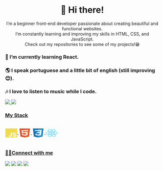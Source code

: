 <div align="center">
<h1>👋 Hi there!</h1>
I’m a beginner front-end developer passionate about creating beautiful and functional websites.<br>
I’m constantly learning and improving my skills in HTML, CSS, and JavaScript.<br>
Check out my repositories to see some of my projects!😁
</div>

### 🔵 I’m currently learning React.
### 🌎 I speak portuguese and a little bit of english (still improving😊).
### 🎶 I love to listen to music while I code.

 <div>
   <a href="https://github.com/doougg26">
   <img height="180em" src="https://github-readme-stats.vercel.app/api?username=doougg26&show_icons=true&theme=radical&include_all_commits=true&count_private=true"/>
   <img height="180em" src="https://github-readme-stats.vercel.app/api/top-langs/?username=doougg26&layout=compact&langs_count=6&theme=radical"/>

</div>

### My Stack
<div style="display: inline_block"><br>
  <img align="center" alt="Js" height="30" width="40" src="https://raw.githubusercontent.com/devicons/devicon/master/icons/javascript/javascript-plain.svg">
  <img align="center" alt="HTML" height="30" width="40" src="https://raw.githubusercontent.com/devicons/devicon/master/icons/html5/html5-original.svg">
  <img align="center" alt="CSS" height="30" width="40" src="https://raw.githubusercontent.com/devicons/devicon/master/icons/css3/css3-original.svg">
    <img align="center" alt="React" height="30" width="40" src="https://raw.githubusercontent.com/devicons/devicon/master/icons/react/react-original.svg">
  
</div>
 
 <br>
 
  ### 👨‍💻Connect with me
 
<div> 
  <a href="https://www.youtube.com/channel/UC91x-GLq8M8VcuBpuEDGFXg" target="_blank"><img src="https://img.shields.io/badge/YouTube-FF0000?style=for-the-badge&logo=youtube&logoColor=white" target="_blank"></a>
  <a href="https://instagram.com/mr.douglxs" target="_blank"><img src="https://img.shields.io/badge/-Instagram-%23E4405F?style=for-the-badge&logo=instagram&logoColor=white" target="_blank"></a>
  <a href="https://www.linkedin.com/in/dcorrea566" target="_blank"><img src="https://img.shields.io/badge/-LinkedIn-%230077B5?style=for-the-badge&logo=linkedin&logoColor=white" target="_blank"></a> 
 <a href = "mailto:dcorrea566@gmail.com"><img src="https://img.shields.io/badge/-Gmail-%23333?style=for-the-badge&logo=gmail&logoColor=white" target="_blank"></a>
</div>


